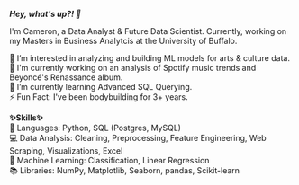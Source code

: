 <b><i> Hey, what's up?! :wave: </i></b>

I'm Cameron, a Data Analyst & Future Data Scientist. Currently, working on my Masters in Business Analytcis at the University of Buffalo. 

👀 I’m interested in analyzing and building ML models for arts & culture data.<br>
:musical_note: I'm currently working on an analysis of Spotify music trends and Beyoncé's Renassance album.<br>
🌱 I’m currently learning Advanced SQL Querying. <br>
:zap: Fun Fact: I've been bodybuilding for 3+ years. <br>

<b>✨Skills✨</b><br>
🐍 Languages: Python, SQL (Postgres, MySQL) <br>
💻 Data Analysis: Cleaning, Preprocessing, Feature Engineering, Web Scraping, Visualizations, Excel <br>
🤖 Machine Learning: Classification, Linear Regression <br>
📚 Libraries: NumPy, Matplotlib, Seaborn, pandas, Scikit-learn <br>

<!---
Cameron-M-Bailey/Cameron-M-Bailey is a ✨ special ✨ repository because its `README.md` (this file) appears on your GitHub profile.
You can click the Preview link to take a look at your changes.
--->
